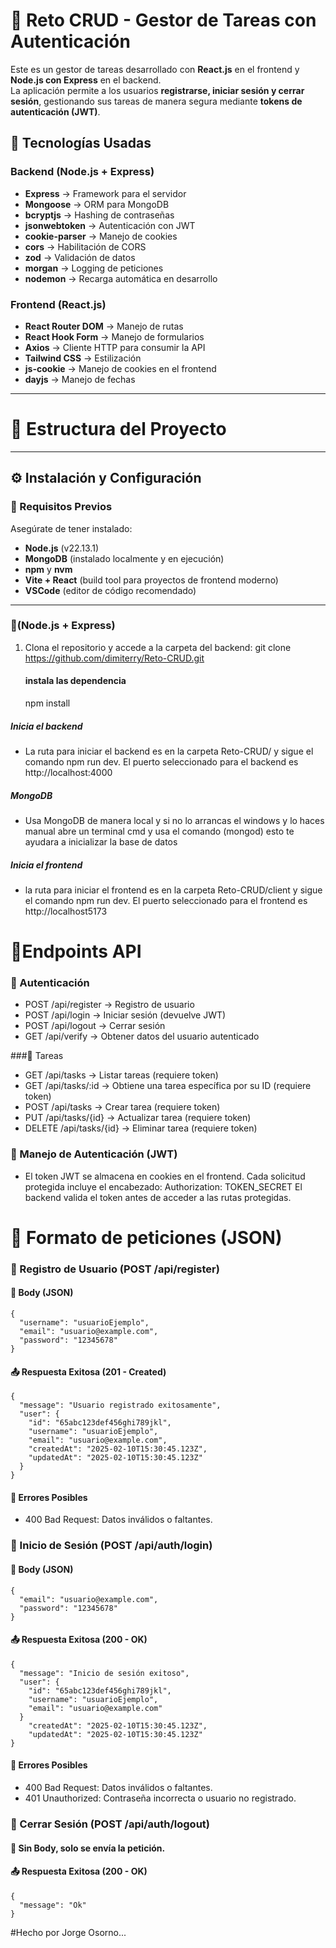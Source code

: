 # 📝 Reto CRUD - Gestor de Tareas con Autenticación

Este es un gestor de tareas desarrollado con **React.js** en el frontend y **Node.js con Express** en el backend.  
La aplicación permite a los usuarios **registrarse, iniciar sesión y cerrar sesión**, gestionando sus tareas de manera segura mediante **tokens de autenticación (JWT)**.  

## 🚀 Tecnologías Usadas  

### Backend (Node.js + Express)  
- **Express** → Framework para el servidor  
- **Mongoose** → ORM para MongoDB  
- **bcryptjs** → Hashing de contraseñas  
- **jsonwebtoken** → Autenticación con JWT  
- **cookie-parser** → Manejo de cookies  
- **cors** → Habilitación de CORS  
- **zod** → Validación de datos  
- **morgan** → Logging de peticiones  
- **nodemon** → Recarga automática en desarrollo  

### Frontend (React.js)  
- **React Router DOM** → Manejo de rutas  
- **React Hook Form** → Manejo de formularios  
- **Axios** → Cliente HTTP para consumir la API  
- **Tailwind CSS** → Estilización  
- **js-cookie** → Manejo de cookies en el frontend  
- **dayjs** → Manejo de fechas  

---

# 📂 Estructura del Proyecto  

___
## ⚙️ Instalación y Configuración  

### 🔧 Requisitos Previos  
Asegúrate de tener instalado:  
- **Node.js** (v22.13.1)  
- **MongoDB** (instalado localmente y en ejecución)  
- **npm** y **nvm**  
- **Vite + React** (build tool para proyectos de frontend moderno)
- **VSCode** (editor de código recomendado)  

---

###  🔹(Node.js + Express)  

1. Clona el repositorio y accede a la carpeta del backend: 
   git clone https://github.com/dimiterry/Reto-CRUD.git
   #### instala las dependencia 
   
   npm install
   
#####    Inicia el backend 

- La ruta para iniciar el backend es en la carpeta Reto-CRUD/
y sigue el comando npm run dev.
El puerto seleccionado para el backend es http://localhost:4000


##### MongoDB

- Usa MongoDB de manera local y si no lo arrancas el windows y lo haces manual abre un terminal cmd y usa el comando (mongod) esto te ayudara a inicializar la base de datos

##### Inicia el frontend 

- la ruta para iniciar el frontend es en la carpeta Reto-CRUD/client
y sigue el comando npm run dev.
El puerto seleccionado para el frontend es http://localhost5173 

#  🚪Endpoints API

### 📌 Autenticación

- POST /api/register → Registro de usuario
- POST /api/login → Iniciar sesión (devuelve JWT)
- POST /api/logout → Cerrar sesión
- GET /api/verify → Obtener datos del usuario autenticado

###📌 Tareas

- GET /api/tasks → Listar tareas (requiere token)
- GET /api/tasks/:id → Obtiene una tarea específica por su ID (requiere token)
- POST /api/tasks → Crear tarea (requiere token)
- PUT /api/tasks/{id} → Actualizar tarea (requiere token)
- DELETE /api/tasks/{id} → Eliminar tarea (requiere token)

### 🔑 Manejo de Autenticación (JWT)

- El token JWT se almacena en cookies en el frontend.
Cada solicitud protegida incluye el encabezado:
Authorization: TOKEN_SECRET
El backend valida el token antes de acceder a las rutas protegidas.

# 📌 Formato de peticiones (JSON)
### 🔹 Registro de Usuario (POST /api/register)
#### 📩 Body (JSON)

```
{
  "username": "usuarioEjemplo",
  "email": "usuario@example.com",
  "password": "12345678"
}
```

#### 📤 Respuesta Exitosa (201 - Created)

```
{
  "message": "Usuario registrado exitosamente",
  "user": {
    "id": "65abc123def456ghi789jkl",
    "username": "usuarioEjemplo",
    "email": "usuario@example.com",
    "createdAt": "2025-02-10T15:30:45.123Z",
    "updatedAt": "2025-02-10T15:30:45.123Z"
  }
}

```
#### 📛 Errores Posibles

- 400 Bad Request: Datos inválidos o faltantes.

### 🔹 Inicio de Sesión (POST /api/auth/login)
#### 📩 Body (JSON)

```
{
  "email": "usuario@example.com",
  "password": "12345678"
}
```

#### 📤 Respuesta Exitosa (200 - OK)

```
{
  "message": "Inicio de sesión exitoso",
  "user": {
    "id": "65abc123def456ghi789jkl",
    "username": "usuarioEjemplo",
    "email": "usuario@example.com"
  }
    "createdAt": "2025-02-10T15:30:45.123Z",
    "updatedAt": "2025-02-10T15:30:45.123Z"
}
```
#### 📛 Errores Posibles

- 400 Bad Request: Datos inválidos o faltantes.
- 401 Unauthorized: Contraseña incorrecta o usuario no registrado.


### 🔹 Cerrar Sesión (POST /api/auth/logout)

#### 📩 Sin Body, solo se envía la petición.

#### 📤 Respuesta Exitosa (200 - OK)

```
{
  "message": "Ok"
}
```

#Hecho por Jorge Osorno...







